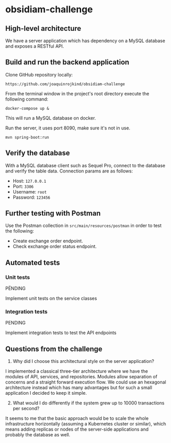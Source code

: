 # obsidiam-challenge

## High-level architecture

We have a server application which has dependency on a MySQL database and exposes a RESTful API.

## Build and run the backend application

Clone GitHub repository locally:

`https://github.com/joaquinrojkind/obsidiam-challenge`

From the terminal window in the project's root directory execute the following command:

`docker-compose up &`

This will run a MySQL database on docker.

Run the server, it uses port 8090, make sure it's not in use.

`mvn spring-boot:run`

## Verify the database

With a MySQL database client such as Sequel Pro, connect to the database and verify the table data.
Connection params are as follows:

- Host: `127.0.0.1`
- Port: `3306`
- Username: `root`
- Password: `123456`

## Further testing with Postman

Use the Postman collection in `src/main/resources/postman` in order to test the following:

- Create exchange order endpoint.
- Check exchange order status endpoint.

## Automated tests

### Unit tests

PËNDING

Implement unit tests on the service classes

### Integration tests

PENDING

Implement integration tests to test the API endpoints 

## Questions from the challenge

1) Why did I choose this architectural style on the server application?

I implemented a classical three-tier architecture where we have the modules of API, services, and repositories. Modules allow separation of concerns and a straight forward execution flow. We could use an hexagonal architecture instead which has many advantages but for such a small application I decided to keep it simple.

2) What would I do differently if the system grew up to 10000 transactions per second?

It seems to me that the basic approach would be to scale the whole infrastructure horizontally (assuming a Kubernetes cluster or similar), which means adding replicas or nodes of the server-side applications and probably the database as well.
